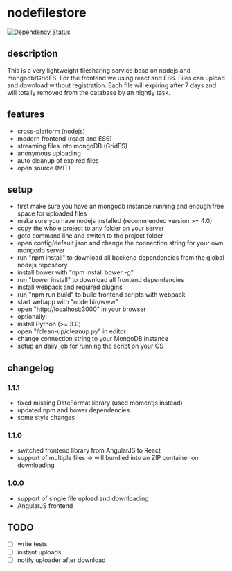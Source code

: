 # nodefilestore
[![Dependency Status](https://david-dm.org/MCeddy/nodefilestore.svg)](https://david-dm.org/MCeddy/nodefilestore)
## description
This is a very lightweight filesharing service base on nodejs and mongodb/GridFS.
For the frontend we using react and ES6.
Files can upload and download without registration. Each file will expiring after 7 days and will totally removed from the database by an nightly task.

## features
- cross-platform (nodejs)
- modern frontend (react and ES6)
- streaming files into mongoDB (GridFS)
- anonymous uploading
- auto cleanup of expired files
- open source (MIT)

## setup
- first make sure you have an mongodb instance running and enough free space for uploaded files
- make sure you have nodejs installed (recommended version >= 4.0)
- copy the whole project to any folder on your server
- goto command line and switch to the project folder
- open config/default.json and change the connection string for your own mongodb server
- run "npm install" to download all backend dependencies from the global nodejs repository
- install bower with "npm install bower -g"
- run "bower install" to download all frontend dependencies
- install webpack and required plugins
- run "npm run build" to build frontend scripts with webpack
- start webapp with "node bin/www"
- open "http://localhost:3000" in your browser
- optionally:
 - install Python (>= 3.0)
 - open "/clean-up/cleanup.py" in editor
 - change connection string to your MongoDB instance
 - setup an daily job for running the script on your OS

## changelog
### 1.1.1
- fixed missing DateFormat library (used momentjs instead)
- updated npm and bower dependencies
- some style changes

### 1.1.0
- switched frontend library from AngularJS to React
- support of multiple files -> will bundled into an ZIP container on downloading

### 1.0.0
- support of single file upload and downloading
- AngularJS frontend

## TODO
- [ ] write tests
- [ ] instant uploads
- [ ] notify uploader after download
